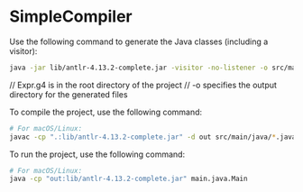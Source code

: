 # SimpleCompiler

Use the following command to generate the Java classes (including a visitor):

```bash
java -jar lib/antlr-4.13.2-complete.jar -visitor -no-listener -o src/main/java Expr.g4
```

// Expr.g4 is in the root directory of the project
// -o specifies the output directory for the generated files

To compile the project, use the following command:

```bash
# For macOS/Linux:
javac -cp ".:lib/antlr-4.13.2-complete.jar" -d out src/main/java/*.java
```

To run the project, use the following command:

```bash
# For macOS/Linux:
java -cp "out:lib/antlr-4.13.2-complete.jar" main.java.Main

```